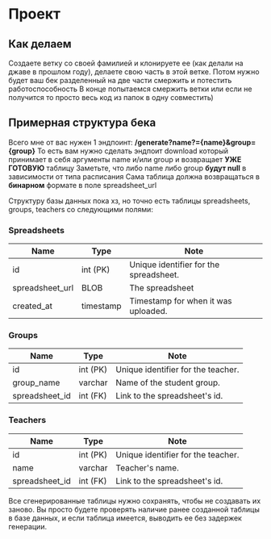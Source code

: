 # Проект

## Как делаем
Создаете ветку со своей фамилией и клонируете ее (как делали на джаве в прошлом году), делаете свою часть в этой ветке. Потом нужно будет ваш бек разделенный на две части смержить и потестить работоспособность
В конце попытаемся смержить ветки или если не получится то просто весь код из папок в одну совместить)

## Примерная структура бека
Всего мне от вас нужен 1 эндпоинт: **/generate?name?={name}&group={group}**
То есть вам нужно сделать эндпоит download который принимает в себя аргументы name и/или group и возвращает **УЖЕ ГОТОВУЮ** таблицу
Заметьте, что либо name либо group **будут null** в зависимости от типа расписания
Сама таблица должна возвращаться в **бинарном** формате в поле spreadsheet_url

Структуру базы данных пока хз, но точно есть таблицы spreadsheets, groups, teachers со следующими полями:

### Spreadsheets
| Name       | Type                                     | Note                                     |
|------------|------------------------------------------|------------------------------------------|
| id         | int (PK)                                 | Unique identifier for the spreadsheet.   |
| spreadsheet_url  | BLOB                               | The spreadsheet     |
| created_at  | timestamp | Timestamp for when it was uploaded.      |

### Groups
| Name           | Type     | Note                               |
|----------------|----------|------------------------------------|
| id             | int (PK) | Unique identifier for the teacher. |
| group_name     | varchar  | Name of the student group.         |
| spreadsheet_id | int (FK) | Link to the spreadsheet's id.      |

### Teachers
| Name           | Type     | Note                               |
|----------------|----------|------------------------------------|
| id             | int (PK) | Unique identifier for the teacher. |
| name           | varchar  | Teacher's name.                    |
| spreadsheet_id | int (FK) | Link to the spreadsheet's id.      |

Все сгенерированные таблицы нужно сохранять, чтобы не создавать их заново. Вы просто будете проверять наличие ранее созданной таблицы в базе данных, и если таблица имеется, выводить ее без задержек генерации.

